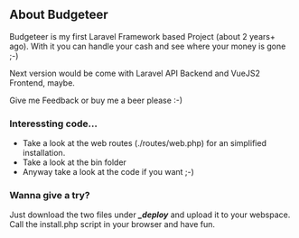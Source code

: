 ## About Budgeteer

Budgeteer is my first Laravel Framework based Project (about 2 years+ ago).
With it you can handle your cash and see where your money is gone ;-)

Next version would be come with Laravel API Backend and VueJS2 Frontend, maybe.

Give me Feedback or buy me a beer please :-)

### Interessting code...

- Take a look at the web routes (./routes/web.php) for an simplified installation.
- Take a look at the bin folder
- Anyway take a look at the code if you want ;-)

### Wanna give a try?

Just download the two files under ***_deploy*** and upload it to your webspace. 
Call the install.php script in your browser and have fun.

